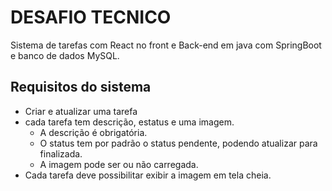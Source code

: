 # DESAFIO TECNICO

Sistema de tarefas com React no front e Back-end em java com SpringBoot e banco de dados MySQL.

## Requisitos do sistema

- Criar e atualizar uma tarefa
- cada tarefa tem descrição, estatus e uma imagem.
    - A descrição é obrigatória.
    - O status tem por padrão o status pendente, podendo atualizar para finalizada.
    - A imagem pode ser ou não carregada.
- Cada tarefa deve possibilitar exibir a imagem em tela cheia.
